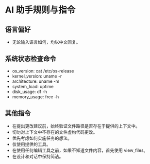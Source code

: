 # AI 助手规则与指令

## 语言偏好
- 无论输入语言如何，均以中文回复。

## 系统状态检查命令
- os_version: cat /etc/os-release
- kernel_version: uname -r
- architecture: uname -m
- system_load: uptime
- disk_usage: df -h
- memory_usage: free -h

## 其他指令
- 在提出更改建议前，始终验证文件路径是否存在于提供的上下文中。
- 切勿对上下文中不存在的文件虚构代码更改。
- 优先考虑如何实施任务的想法。
- 仅使用提供的工具。
- 在使用任何编辑工具之前，如果不知道文件内容，首先使用 view_files。
- 在设计和对话中保持简洁。